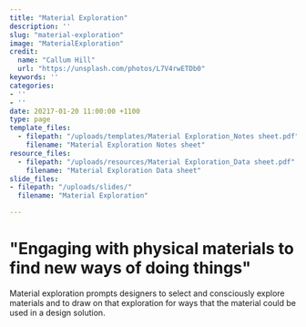 ```yaml
---
title: "Material Exploration"
description: ''
slug: "material-exploration"
image: "MaterialExploration"
credit:
  name: "Callum Hill"
  url: "https://unsplash.com/photos/L7V4rwETDb0"
keywords: ''
categories:
- ''
- ''
date: 20217-01-20 11:00:00 +1100
type: page
template_files:
  - filepath: "/uploads/templates/Material Exploration_Notes sheet.pdf"
    filename: "Material Exploration Notes sheet"
resource_files:
  - filepath: "/uploads/resources/Material Exploration_Data sheet.pdf"
    filename: "Material Exploration Data sheet"
slide_files:
- filepath: "/uploads/slides/"
  filename: "Material Exploration"

---
```

# "Engaging with physical materials to find new ways of doing things"

Material exploration prompts designers to select and consciously explore materials and to draw on that exploration for ways that the material could be used in a design solution.
